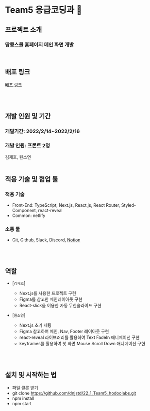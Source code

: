 # Team5 응급코딩과 🚨

## 프로젝트 소개

### 땅콩스쿨 홈페이지 메인 화면 개발


<br/>

## 배포 링크

<a href="https://eager-albattani-04a7aa.netlify.app/">배포 링크</a>

<br/><br/>

## 개발 인원 및 기간

### 개발기간: 2022/2/14~2022/2/16

### 개발 인원: 프론트 2명

김재호, 원소연
<br/><br/>

## 적용 기술 및 협업 툴

### 적용 기술

- Front-End: TypeScript, Next.js, React.js, React Router, Styled-Component, react-reveal
- Common: netlify

### 소통 툴

- Git, Github, Slack, Discord, <a href="https://olive-trapezoid-dec.notion.site/5-1-e9820677aaf846c8865695ee31115036">Notion</a>

<br/><br/>

## 역할

- [`김재호`]
  - Next.js를 사용한 프로젝트 구현
  - Figma를 참고한 메인레이아웃 구현
  - React-slick을 이용한 자동 무한슬라이드 구현

- [`원소연`]
  - Next.js 초기 세팅
  - Figma 참고하여 메인, Nav, Footer 레이아웃 구현
  - react-reveal 라이브러리를 활용하여 Text FadeIn 애니메이션 구현
  - keyframes를 활용하여 첫 화면 Mouse Scroll Down 애니메이션 구현

<br/><br/>

## 설치 및 시작하는 법

- 파일 클론 받기
- git clone https://github.com/dnjstd/22_1_Team5_hodoolabs.git
- npm install
- npm start
  </br>
